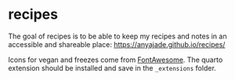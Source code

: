 
# recipes

<!-- badges: start -->
<!-- badges: end -->

The goal of recipes is to be able to keep my recipes and notes in an accessible 
and shareable place: https://anyajade.github.io/recipes/

Icons for vegan and freezes come from [FontAwesome](https://github.com/quarto-ext/fontawesome). The quarto 
extension should be installed and save in the `_extensions` folder.